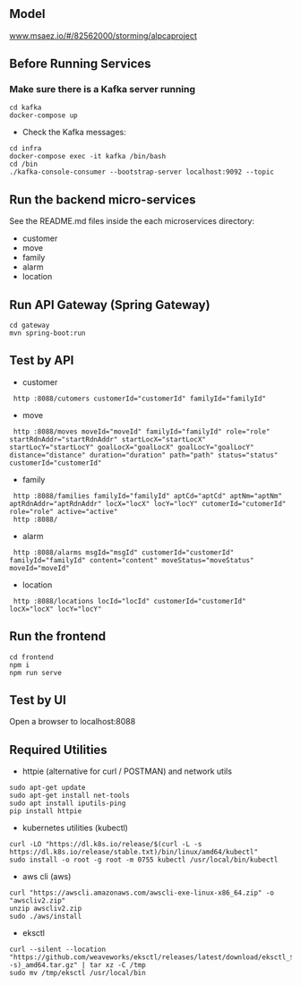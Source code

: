 # 

## Model
www.msaez.io/#/82562000/storming/alpcaproject

## Before Running Services
### Make sure there is a Kafka server running
```
cd kafka
docker-compose up
```
- Check the Kafka messages:
```
cd infra
docker-compose exec -it kafka /bin/bash
cd /bin
./kafka-console-consumer --bootstrap-server localhost:9092 --topic
```

## Run the backend micro-services
See the README.md files inside the each microservices directory:

- customer
- move
- family
- alarm
- location


## Run API Gateway (Spring Gateway)
```
cd gateway
mvn spring-boot:run
```

## Test by API
- customer
```
 http :8088/cutomers customerId="customerId" familyId="familyId" 
```
- move
```
 http :8088/moves moveId="moveId" familyId="familyId" role="role" startRdnAddr="startRdnAddr" startLocX="startLocX" startLocY="startLocY" goalLocX="goalLocX" goalLocY="goalLocY" distance="distance" duration="duration" path="path" status="status" customerId="customerId" 
```
- family
```
 http :8088/families familyId="familyId" aptCd="aptCd" aptNm="aptNm" aptRdnAddr="aptRdnAddr" locX="locX" locY="locY" cutomerId="cutomerId" role="role" active="active" 
 http :8088/ 
```
- alarm
```
 http :8088/alarms msgId="msgId" customerId="customerId" familyId="familyId" content="content" moveStatus="moveStatus" moveId="moveId" 
```
- location
```
 http :8088/locations locId="locId" customerId="customerId" locX="locX" locY="locY" 
```


## Run the frontend
```
cd frontend
npm i
npm run serve
```

## Test by UI
Open a browser to localhost:8088

## Required Utilities

- httpie (alternative for curl / POSTMAN) and network utils
```
sudo apt-get update
sudo apt-get install net-tools
sudo apt install iputils-ping
pip install httpie
```

- kubernetes utilities (kubectl)
```
curl -LO "https://dl.k8s.io/release/$(curl -L -s https://dl.k8s.io/release/stable.txt)/bin/linux/amd64/kubectl"
sudo install -o root -g root -m 0755 kubectl /usr/local/bin/kubectl
```

- aws cli (aws)
```
curl "https://awscli.amazonaws.com/awscli-exe-linux-x86_64.zip" -o "awscliv2.zip"
unzip awscliv2.zip
sudo ./aws/install
```

- eksctl 
```
curl --silent --location "https://github.com/weaveworks/eksctl/releases/latest/download/eksctl_$(uname -s)_amd64.tar.gz" | tar xz -C /tmp
sudo mv /tmp/eksctl /usr/local/bin
```

